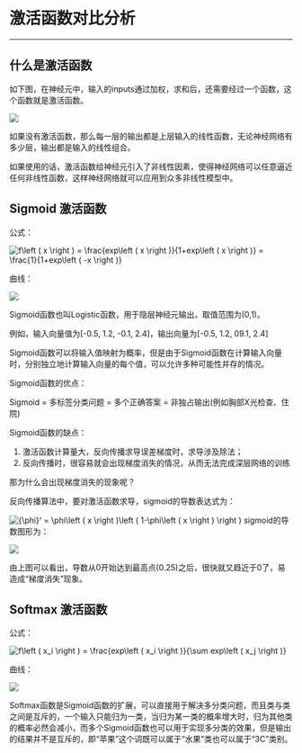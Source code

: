 # 激活函数对比分析 #

----------

## 什么是激活函数 ##

如下图，在神经元中，输入的inputs通过加权，求和后，还需要经过一个函数，这个函数就是激活函数。

![](https://ask.qcloudimg.com/http-save/yehe-1000059/d4a315hy6y.png?imageView2/2/w/1620)

如果没有激活函数，那么每一层的输出都是上层输入的线性函数，无论神经网络有多少层，输出都是输入的线性组合。

如果使用的话，激活函数给神经元引入了非线性因素，使得神经网络可以任意逼近任何非线性函数，这样神经网络就可以应用到众多非线性模型中。

## Sigmoid 激活函数 ##

公式：

<img src="https://latex.codecogs.com/gif.latex?f\left&space;(&space;x&space;\right&space;)&space;=&space;\frac{exp\left&space;(&space;x&space;\right&space;)}{1&plus;exp\left&space;(&space;x&space;\right&space;)}&space;=&space;\frac{1}{1&plus;exp\left&space;(&space;-x&space;\right&space;)}" title="f\left ( x \right ) = \frac{exp\left ( x \right )}{1+exp\left ( x \right )} = \frac{1}{1+exp\left ( -x \right )}" />

曲线：

![](https://ask.qcloudimg.com/http-save/yehe-1000059/vvxk1a0r9w.png?imageView2/2/w/1620)

Sigmoid函数也叫Logistic函数，用于隐层神经元输出，取值范围为(0,1)。

例如，输入向量值为[-0.5, 1.2, -0.1, 2.4]，输出向量为[-0.5, 1.2, 09.1, 2.4]

Sigmoid函数可以将输入值映射为概率，但是由于Sigmoid函数在计算输入向量时，分别独立地计算输入向量的每个值，可以允许多种可能性并存的情况。

Sigmoid函数的优点：

Sigmoid = 多标签分类问题 = 多个正确答案 = 非独占输出(例如胸部X光检查、住院)

Sigmoid函数的缺点：

1. 激活函数计算量大，反向传播求导误差梯度时，求导涉及除法；
2. 反向传播时，很容易就会出现梯度消失的情况，从而无法完成深层网络的训练

那为什么会出现梯度消失的现象呢？

反向传播算法中，要对激活函数求导，sigmoid的导数表达式为：

<img src="https://latex.codecogs.com/gif.latex?{\phi}'&space;=&space;\phi\left&space;(&space;x&space;\right&space;)\left&space;(&space;1-\phi\left&space;(&space;x&space;\right&space;)&space;\right&space;)" title="{\phi}' = \phi\left ( x \right )\left ( 1-\phi\left ( x \right ) \right )" />
sigmoid的导数图形为：

![](https://ask.qcloudimg.com/http-save/yehe-1000059/rtp1i3q7ha.png?imageView2/2/w/1620)

由上图可以看出，导数从0开始达到最高点(0.25)之后，很快就又趋近于0了，易造成“梯度消失”现象。


## Softmax 激活函数 ##

公式：

<img src="https://latex.codecogs.com/gif.latex?f\left&space;(&space;x_i&space;\right&space;)&space;=&space;\frac{exp\left&space;(&space;x_i&space;\right&space;)}{\sum&space;exp\left&space;(&space;x_j&space;\right&space;)}" title="f\left ( x_i \right ) = \frac{exp\left ( x_i \right )}{\sum exp\left ( x_j \right )}" />

曲线：

![](https://img-blog.csdnimg.cn/20181204232456945.png?x-oss-process=image/watermark,type_ZmFuZ3poZW5naGVpdGk,shadow_10,text_aHR0cHM6Ly9ibG9nLmNzZG4ubmV0L3UwMTM4MDcxMzY=,size_16,color_FFFFFF,t_70)


Softmax函数是Sigmoid函数的扩展，可以直接用于解决多分类问题，而且类与类之间是互斥的，一个输入只能归为一类，当归为某一类的概率增大时，归为其他类的概率必然会减小，而多个Sigmoid函数也可以用于实现多分类的效果，但是输出的结果并不是互斥的，即“苹果”这个词既可以属于“水果”类也可以属于“3C”类别。




